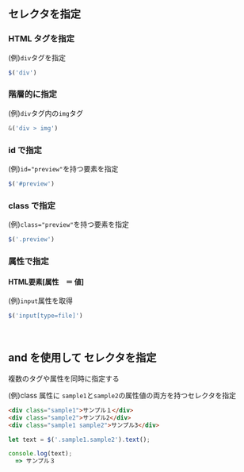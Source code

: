 ## セレクタを指定
  
### HTML タグを指定
(例)`div`タグを指定
```js
$('div')
```

### 階層的に指定
(例)`div`タグ内の`img`タグ
```js
&('div > img')
```

### id で指定
(例)`id="preview"`を持つ要素を指定
```js
$('#preview')
```

### class で指定
(例)`class="preview"`を持つ要素を指定
```js
$('.preview')
```

### 属性で指定
#### HTML要素[属性　＝ 値]
(例)`input`属性を取得
```js
$('input[type=file]')
```

<br>

## and を使用して セレクタを指定
複数のタグや属性を同時に指定する
  
(例)class 属性に `sample1`と`sample2`の属性値の両方を持つセレクタを指定
```html
<div class="sample1">サンプル１</div>
<div class="sample2">サンプル2</div>
<div class="sample1 sample2">サンプル3</div>
```
```js
let text = $('.sample1.sample2').text();

console.log(text);
  => サンプル３
```
```
